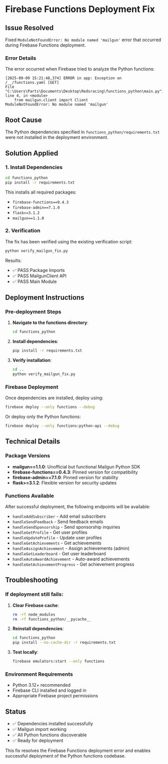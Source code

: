 # Firebase Functions Deployment Fix

## Issue Resolved

Fixed `ModuleNotFoundError: No module named 'mailgun'` error that occurred during Firebase Functions deployment.

### Error Details

The error occurred when Firebase tried to analyze the Python functions:

```
[2025-09-09 15:21:48,374] ERROR in app: Exception on /__/functions.yaml [GET]
File "C:\Users\Parts\Documents\Desktop\Redsracing\functions_python\main.py", line 4, in <module>
    from mailgun.client import Client
ModuleNotFoundError: No module named 'mailgun'
```

## Root Cause

The Python dependencies specified in `functions_python/requirements.txt` were not installed in the deployment environment.

## Solution Applied

### 1. Install Dependencies

```bash
cd functions_python
pip install -r requirements.txt
```

This installs all required packages:

- `firebase-functions==0.4.3`
- `firebase-admin==7.1.0`
- `flask>=3.1.2`
- `mailgun==1.1.0`

### 2. Verification

The fix has been verified using the existing verification script:

```bash
python verify_mailgun_fix.py
```

Results:

- ✅ PASS Package Imports
- ✅ PASS MailgunClient API
- ✅ PASS Main Module

## Deployment Instructions

### Pre-deployment Steps

1. **Navigate to the functions directory**:

   ```bash
   cd functions_python
   ```

2. **Install dependencies**:

   ```bash
   pip install -r requirements.txt
   ```

3. **Verify installation**:
   ```bash
   cd ..
   python verify_mailgun_fix.py
   ```

### Firebase Deployment

Once dependencies are installed, deploy using:

```bash
firebase deploy --only functions --debug
```

Or deploy only the Python functions:

```bash
firebase deploy --only functions:python-api --debug
```

## Technical Details

### Package Versions

- **mailgun==1.1.0**: Unofficial but functional Mailgun Python SDK
- **firebase-functions==0.4.3**: Pinned version for compatibility
- **firebase-admin==7.1.0**: Pinned version for stability
- **flask>=3.1.2**: Flexible version for security updates

### Functions Available

After successful deployment, the following endpoints will be available:

- `handleAddSubscriber` - Add email subscribers
- `handleSendFeedback` - Send feedback emails
- `handleSendSponsorship` - Send sponsorship inquiries
- `handleGetProfile` - Get user profiles
- `handleUpdateProfile` - Update user profiles
- `handleGetAchievements` - Get achievements
- `handleAssignAchievement` - Assign achievements (admin)
- `handleGetLeaderboard` - Get user leaderboard
- `handleAutoAwardAchievement` - Auto-award achievements
- `handleGetAchievementProgress` - Get achievement progress

## Troubleshooting

### If deployment still fails:

1. **Clear Firebase cache**:

   ```bash
   rm -rf node_modules
   rm -rf functions_python/__pycache__
   ```

2. **Reinstall dependencies**:

   ```bash
   cd functions_python
   pip install --no-cache-dir -r requirements.txt
   ```

3. **Test locally**:
   ```bash
   firebase emulators:start --only functions
   ```

### Environment Requirements

- Python 3.12+ recommended
- Firebase CLI installed and logged in
- Appropriate Firebase project permissions

## Status

- ✅ Dependencies installed successfully
- ✅ Mailgun import working
- ✅ All Python functions discoverable
- ✅ Ready for deployment

This fix resolves the Firebase Functions deployment error and enables successful deployment of the Python functions codebase.
